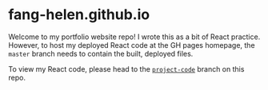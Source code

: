 # fang-helen.github.io

Welcome to my portfolio website repo! I wrote this as a bit of React practice.
However, to host my deployed React code at the GH pages homepage, the `master`
branch needs to contain the built, deployed files.

To view my React code, please head to the
[`project-code`](https://github.com/fang-helen/fang-helen.github.io/tree/project-code)
branch on this repo.
